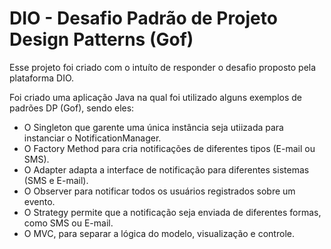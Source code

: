 # DIO - Desafio Padrão de Projeto Design Patterns (Gof)

Esse projeto foi criado com o intuíto de responder o desafio proposto pela plataforma DIO.

Foi criado uma aplicação Java na qual foi utilizado alguns exemplos de padrões DP (Gof), sendo eles:

- O Singleton que garente uma única instância seja utiizada para instanciar o NotificationManager.
- O Factory Method para cria notificações de diferentes tipos (E-mail ou SMS).
- O Adapter adapta a interface de notificação para diferentes sistemas (SMS e E-mail).
- O Observer para notificar todos os usuários registrados sobre um evento.
- O Strategy permite que a notificação seja enviada de diferentes formas, como SMS ou E-mail.
- O MVC, para separar a lógica do modelo, visualização e controle.
